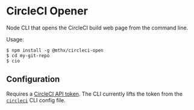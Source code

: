# CircleCI Opener

Node CLI that opens the CircleCI build web page from the command line.

Usage:

```
$ npm install -g @mthx/circleci-open
$ cd my-git-repo
$ cio
```

## Configuration

Requires a [CircleCI API token](https://circleci.com/account/api). The CLI
currently lifts the token from the
[`circleci`](https://github.com/CircleCI-Public/circleci-cli) CLI config file.


